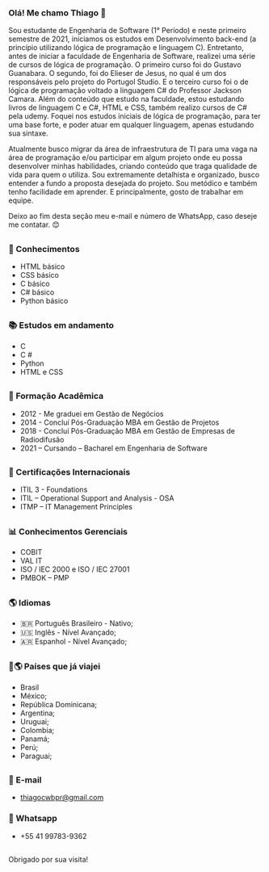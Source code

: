 ### Olá! Me chamo Thiago 👋

Sou estudante de Engenharia de Software (1° Período) e neste primeiro semestre de 2021, iniciamos os estudos em Desenvolvimento back-end (a princípio utilizando lógica de programação e linguagem C). Entretanto, antes de iniciar a faculdade de Engenharia de Software, realizei uma série de cursos de lógica de programação. O primeiro curso foi do Gustavo Guanabara. O segundo, foi do Elieser de Jesus, no qual é um dos responsáveis pelo projeto do Portugol Studio. E o terceiro curso foi o de lógica de programação voltado a linguagem C# do Professor Jackson Camara. 
Além do conteúdo que estudo na faculdade, estou estudando livros de linguagem C e C#, HTML e CSS,  também realizo cursos de C# pela udemy. Foquei nos estudos iniciais de lógica de programação, para ter uma base forte, e poder atuar em qualquer linguagem, apenas estudando sua sintaxe.

Atualmente busco migrar da área de infraestrutura de TI para uma vaga na área de programação e/ou participar em algum projeto onde eu possa desenvolver minhas habilidades, criando conteúdo que traga qualidade de vida para quem o utiliza. Sou extremamente detalhista e organizado, busco entender a fundo a proposta desejada do projeto. Sou metódico e também tenho facilidade em aprender. E principalmente, gosto de trabalhar em equipe.

Deixo ao fim desta seção meu e-mail e número de WhatsApp, caso deseje me contatar. 😊
##
### 📘 Conhecimentos

-  HTML básico
-  CSS básico
-  C básico
-  C# básico
-  Python básico
##
### 📚 Estudos em andamento

-  C
-  C #
-  Python
-  HTML e CSS
##

### 🥇 Formação Acadêmica

- 2012 - Me graduei em Gestão de Negócios
- 2014 - Concluí Pós-Graduação MBA em Gestão de Projetos
- 2018 - Concluí Pós-Graduação MBA em Gestão de Empresas de Radiodifusão
- 2021 – Cursando – Bacharel em Engenharia de Software
##
### 📜 Certificações Internacionais

- ITIL 3 - Foundations
- ITIL – Operational Support and Analysis - OSA
- ITMP – IT Management Principles
##

### 📊 Conhecimentos Gerenciais

- COBIT
- VAL IT
- ISO / IEC 2000 e ISO / IEC 27001
- PMBOK – PMP
##
### 🌎 Idiomas

- 🇧🇷 Português Brasileiro - Nativo;
- 🇺🇸 Inglês - Nível Avançado;
- 🇦🇷 Espanhol - Nível Avançado;
##

### 🛫🌎 Países que já viajei

-  Brasil
-  México;
-  República Dominicana;
-  Argentina;
-  Uruguai;
-  Colombia;
-  Panamá;
-  Perú;
-  Paraguai;
##

### 📧 E-mail

-  thiagocwbpr@gmail.com

### 📱 Whatsapp

-  +55 41 99783-9362

##

Obrigado por sua visita!
